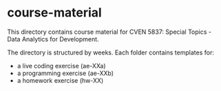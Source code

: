 # course-material

This directory contains course material for  CVEN 5837: Special Topics - Data Analytics for Development. 

The directory is structured by weeks. Each folder contains templates for:

- a live coding exercise (ae-XXa)
- a programming exercise (ae-XXb)
- a homework exercise (hw-XX)



